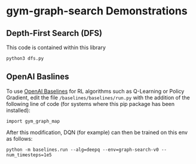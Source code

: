 # gym-graph-search Demonstrations


## Depth-First Search (DFS)

This code is contained within this library
```
python3 dfs.py
```

## OpenAI Baslines

To use [OpenAI Baselines](https://github.com/openai/baselines) for RL algorithms such as Q-Learning or Policy Gradient, edit the file `/baselines/baselines/run.py` with the addition of the following line of code (for systems where this pip package has been installed):

```
import gym_graph_map
```

After this modification, DQN (for example) can then be trained on this env as follows:

```
python -m baselines.run --alg=deepq --env=graph-search-v0 --num_timesteps=1e5
```
